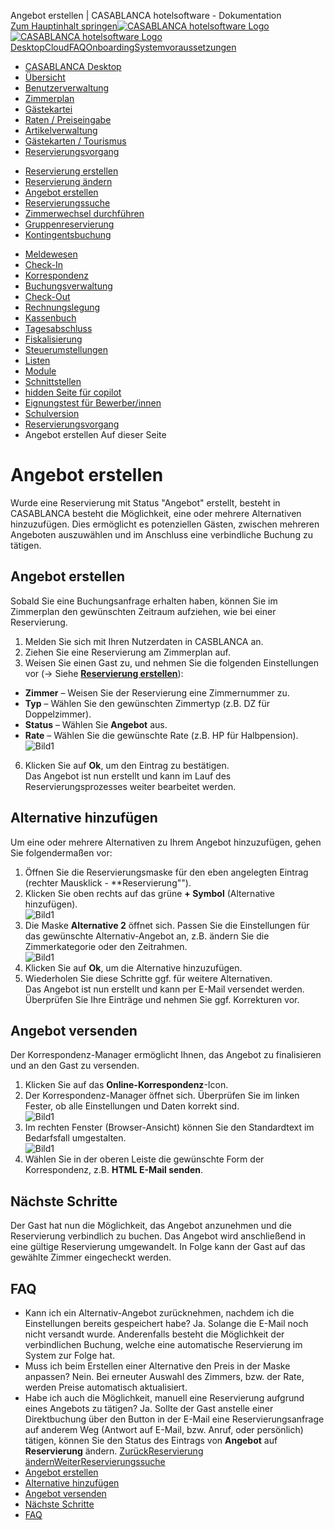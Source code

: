 Angebot erstellen | CASABLANCA hotelsoftware - Dokumentation  
[Zum Hauptinhalt springen](https://docs.casablanca.at/desktop/reservation_process/create_offer/#__docusaurus_skipToContent_fallback)[![CASABLANCA hotelsoftware Logo](https://docs.casablanca.at/img/logo.png) ![CASABLANCA hotelsoftware Logo](https://docs.casablanca.at/img/Casablanca_LOGO_2022_neg.png)](https://docs.casablanca.at/) [Desktop](https://docs.casablanca.at/desktop/desktop/)[Cloud](https://docs.casablanca.at/cloud/cloud_systems/)[FAQ](https://docs.casablanca.at/faq)[Onboarding](https://docs.casablanca.at/onboarding/fiscalization)[Systemvoraussetzungen](https://docs.casablanca.at/system_requirements)  
* [CASABLANCA Desktop](https://docs.casablanca.at/desktop/desktop/)
* [Übersicht](https://docs.casablanca.at/desktop/interface/)
* [Benutzerverwaltung](https://docs.casablanca.at/desktop/user_management/)
* [Zimmerplan](https://docs.casablanca.at/desktop/room_plan/)
* [Gästekartei](https://docs.casablanca.at/desktop/guest_profile/)
* [Raten / Preiseingabe](https://docs.casablanca.at/desktop/raten/)
* [Artikelverwaltung](https://docs.casablanca.at/desktop/articles/)
* [Gästekarten / Tourismus](https://docs.casablanca.at/desktop/guest_cards/)
* [Reservierungsvorgang](https://docs.casablanca.at/desktop/reservation_process/)
+ [Reservierung erstellen](https://docs.casablanca.at/desktop/reservation_process/create_reservation)
+ [Reservierung ändern](https://docs.casablanca.at/desktop/reservation_process/add_change_person_group)
+ [Angebot erstellen](https://docs.casablanca.at/desktop/reservation_process/create_offer)
+ [Reservierungssuche](https://docs.casablanca.at/desktop/reservation_process/reservation_search)
+ [Zimmerwechsel durchführen](https://docs.casablanca.at/desktop/reservation_process/room_change)
+ [Gruppenreservierung](https://docs.casablanca.at/desktop/reservation_process/group_reservation/)
+ [Kontingentsbuchung](https://docs.casablanca.at/desktop/reservation_process/quota_booking/)
* [Meldewesen](https://docs.casablanca.at/desktop/registration/)
* [Check-In](https://docs.casablanca.at/desktop/check_in/)
* [Korrespondenz](https://docs.casablanca.at/desktop/correspondence/)
* [Buchungsverwaltung](https://docs.casablanca.at/desktop/account/)
* [Check-Out](https://docs.casablanca.at/desktop/check-out/)
* [Rechnungslegung](https://docs.casablanca.at/desktop/accounting/)
* [Kassenbuch](https://docs.casablanca.at/desktop/cashbook/)
* [Tagesabschluss](https://docs.casablanca.at/desktop/daily_closing/)
* [Fiskalisierung](https://docs.casablanca.at/desktop/fiscalization/)
* [Steuerumstellungen](https://docs.casablanca.at/desktop/tax_changes/)
* [Listen](https://docs.casablanca.at/desktop/lists/)
* [Module](https://docs.casablanca.at/desktop/module/)
* [Schnittstellen](https://docs.casablanca.at/desktop/interfaces/)
* [hidden Seite für copilot](https://docs.casablanca.at/desktop/hidden_copilot)
* [Eignungstest für Bewerber/innen](https://docs.casablanca.at/desktop/qualification)
* [Schulversion](https://docs.casablanca.at/desktop/schoolversion)  
* [Reservierungsvorgang](https://docs.casablanca.at/desktop/reservation_process/)
* Angebot erstellen
Auf dieser Seite

# Angebot erstellen  
Wurde eine Reservierung mit Status "Angebot" erstellt, besteht in CASABLANCA besteht die Möglichkeit, eine oder mehrere Alternativen hinzuzufügen. Dies ermöglicht es potenziellen Gästen, zwischen mehreren Angeboten auszuwählen und im Anschluss eine verbindliche Buchung zu tätigen.

## Angebot erstellen[](https://docs.casablanca.at/desktop/reservation_process/create_offer/#angebot-erstellen "Direkter Link zu Angebot erstellen")  
Sobald Sie eine Buchungsanfrage erhalten haben, können Sie im Zimmerplan den gewünschten Zeitraum aufziehen, wie bei einer Reservierung.  
1. Melden Sie sich mit Ihren Nutzerdaten in CASBLANCA an.
2. Ziehen Sie eine Reservierung am Zimmerplan auf.
3. Weisen Sie einen Gast zu, und nehmen Sie die folgenden Einstellungen vor (-> Siehe **[Reservierung erstellen](https://docs.casablanca.at/desktop/reservation_process/create_reservation)**):
* **Zimmer** – Weisen Sie der Reservierung eine Zimmernummer zu.
* **Typ** – Wählen Sie den gewünschten Zimmertyp (z.B. DZ für Doppelzimmer).
* **Status** – Wählen Sie **Angebot** aus.
* **Rate** – Wählen Sie die gewünschte Rate (z.B. HP für Halbpension).  
![Bild1](https://docs.casablanca.at/assets/images/angebot_erstellen-931b817715f8c20e1663b4c51a968ab4.png "Angebot erstellen")  
6. Klicken Sie auf **Ok**, um den Eintrag zu bestätigen.  
Das Angebot ist nun erstellt und kann im Lauf des Reservierungsprozesses weiter bearbeitet werden.

## Alternative hinzufügen[](https://docs.casablanca.at/desktop/reservation_process/create_offer/#alternative-hinzufügen "Direkter Link zu Alternative hinzufügen")  
Um eine oder mehrere Alternativen zu Ihrem Angebot hinzuzufügen, gehen Sie folgendermaßen vor:  
1. Öffnen Sie die Reservierungsmaske für den eben angelegten Eintrag (rechter Mausklick - \*\*Reservierung"").
2. Klicken Sie oben rechts auf das grüne **+ Symbol** (Alternative hinzufügen).  
![Bild1](https://docs.casablanca.at/assets/images/alternative_hinzufuegen-1cd065bf4739c00c411ddbb142abd7ce.png "Alternative hinzufügen")  
3. Die Maske **Alternative 2** öffnet sich. Passen Sie die Einstellungen für das gewünschte Alternativ-Angebot an, z.B. ändern Sie die Zimmerkategorie oder den Zeitrahmen.  
![Bild1](https://docs.casablanca.at/assets/images/alternative_einstellungen-82ee177b6aaf09ff1e8e261c10076ad7.png "Einstellungen Alternativangebot")  
4. Klicken Sie auf **Ok**, um die Alternative hinzuzufügen.
5. Wiederholen Sie diese Schritte ggf. für weitere Alternativen.  
Das Angebot ist nun erstellt und kann per E-Mail versendet werden. Überprüfen Sie Ihre Einträge und nehmen Sie ggf. Korrekturen vor.

## Angebot versenden[](https://docs.casablanca.at/desktop/reservation_process/create_offer/#angebot-versenden "Direkter Link zu Angebot versenden")  
Der Korrespondenz-Manager ermöglicht Ihnen, das Angebot zu finalisieren und an den Gast zu versenden.  
1. Klicken Sie auf das **Online-Korrespondenz**-Icon.
2. Der Korrespondenz-Manager öffnet sich. Überprüfen Sie im linken Fester, ob alle Einstellungen und Daten korrekt sind.  
![Bild1](https://docs.casablanca.at/assets/images/online_korrespondenz-b4dabef356517b3d713fc9eb670fbe38.png "Online-Korrespondenz")  
3. Im rechten Fenster (Browser-Ansicht) können Sie den Standardtext im Bedarfsfall umgestalten.  
![Bild1](https://docs.casablanca.at/assets/images/angebot_online-ee07ae8b823d3c71ebaf508bdac44378.jpeg "Online-Angebot")  
4. Wählen Sie in der oberen Leiste die gewünschte Form der Korrespondenz, z.B. **HTML E-Mail senden**.

## Nächste Schritte[](https://docs.casablanca.at/desktop/reservation_process/create_offer/#nächste-schritte "Direkter Link zu Nächste Schritte")  
Der Gast hat nun die Möglichkeit, das Angebot anzunehmen und die Reservierung verbindlich zu buchen. Das Angebot wird anschließend in eine gültige Reservierung umgewandelt. In Folge kann der Gast auf das gewählte Zimmer eingecheckt werden.

## FAQ[](https://docs.casablanca.at/desktop/reservation_process/create_offer/#faq "Direkter Link zu FAQ")  
* Kann ich ein Alternativ-Angebot zurücknehmen, nachdem ich die Einstellungen bereits gespeichert habe? Ja. Solange die E-Mail noch nicht versandt wurde. Anderenfalls besteht die Möglichkeit der verbindlichen Buchung, welche eine automatische Reservierung im System zur Folge hat.
* Muss ich beim Erstellen einer Alternative den Preis in der Maske anpassen? Nein. Bei erneuter Auswahl des Zimmers, bzw. der Rate, werden Preise automatisch aktualisiert.
* Habe ich auch die Möglichkeit, manuell eine Reservierung aufgrund eines Angebots zu tätigen? Ja. Sollte der Gast anstelle einer Direktbuchung über den Button in der E-Mail eine Reservierungsanfrage auf anderem Weg (Antwort auf E-Mail, bzw. Anruf, oder persönlich) tätigen, können Sie den Status des Eintrags von **Angebot** auf **Reservierung** ändern.
[ZurückReservierung ändern](https://docs.casablanca.at/desktop/reservation_process/add_change_person_group)[WeiterReservierungssuche](https://docs.casablanca.at/desktop/reservation_process/reservation_search)  
* [Angebot erstellen](https://docs.casablanca.at/desktop/reservation_process/create_offer/#angebot-erstellen)
* [Alternative hinzufügen](https://docs.casablanca.at/desktop/reservation_process/create_offer/#alternative-hinzufügen)
* [Angebot versenden](https://docs.casablanca.at/desktop/reservation_process/create_offer/#angebot-versenden)
* [Nächste Schritte](https://docs.casablanca.at/desktop/reservation_process/create_offer/#nächste-schritte)
* [FAQ](https://docs.casablanca.at/desktop/reservation_process/create_offer/#faq)